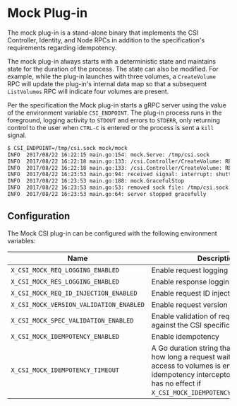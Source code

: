 # Mock Plug-in
The mock plug-in is a stand-alone binary that implements the CSI
Controller, Identity, and Node RPCs in addition to the specification's
requirements regarding idempotency.

The mock plug-in always starts with a deterministic state and maintains
state for the duration of  the process. The state can also be modified.
For example, while the plug-in launches with three volumes, a
`CreateVolume` RPC will update the plug-in's internal data map so that a
subsequent `ListVolumes` RPC will indicate four volumes are present.

Per the specification the Mock plug-in starts a gRPC server using the
value of the environment variable `CSI_ENDPOINT`. The plug-in process
runs in the foreground, logging activity to `STDOUT` and errors to
`STDERR`, only returning control to the user when `CTRL-C` is entered
or the process is sent a `kill` signal.

```bash
$ CSI_ENDPOINT=/tmp/csi.sock mock/mock
INFO  2017/08/22 16:22:15 main.go:154: mock.Serve: /tmp/csi.sock
INFO  2017/08/22 16:22:18 main.go:133: /csi.Controller/CreateVolume: REQ 0001: Version=minor:1 , Name=Test Volume, CapacityRange=required_bytes:10740000000 limit_bytes:107400000000 , VolumeCapabilities=[mount:<fs_type:"ext4" mount_flags:"-o noexec" > ], Parameters=map[tag:gold]
INFO  2017/08/22 16:22:18 main.go:133: /csi.Controller/CreateVolume: REP 0001: Reply=&{volume_info:<capacity_bytes:107400000000 id:<values:<key:"id" value:"4" > values:<key:"name" value:"Test Volume" > > metadata:<> > }
INFO  2017/08/22 16:23:53 main.go:94: received signal: interrupt: shutting down
INFO  2017/08/22 16:23:53 main.go:188: mock.GracefulStop
INFO  2017/08/22 16:23:53 main.go:53: removed sock file: /tmp/csi.sock
INFO  2017/08/22 16:23:53 main.go:64: server stopped gracefully
```

## Configuration
The Mock CSI plug-in can be configured with the following environment variables:

| Name | Description | Default |
|------|-------------|---------|
| `X_CSI_MOCK_REQ_LOGGING_ENABLED` | Enable request logging | `true` |
| `X_CSI_MOCK_RES_LOGGING_ENABLED` | Enable response logging | `true` |
| `X_CSI_MOCK_REQ_ID_INJECTION_ENABLED` | Enable request ID injection | `true` |
| `X_CSI_MOCK_VERSION_VALIDATION_ENABLED` | Enable request version validation | `true` |
| `X_CSI_MOCK_SPEC_VALIDATION_ENABLED` | Enable validation of request data against the CSI specification | `true` |
| `X_CSI_MOCK_IDEMPOTENCY_ENABLED` | Enable idempotency | `true` |
| `X_CSI_MOCK_IDEMPOTENCY_TIMEOUT` | A Go duration string that determines how long a request waits when serial access to volumes is enforced by the idempotency interceptor. This value has no effect if `X_CSI_MOCK_IDEMPOTENCY_ENABLED=false`. | `0` |

